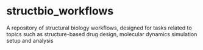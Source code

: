 # structbio_workflows
A repository of structural biology workflows, designed for tasks related to topics such as structure-based drug design, molecular dynamics simulation setup and analysis
